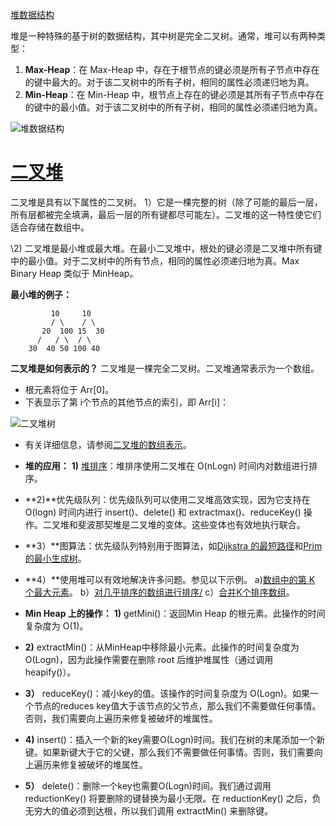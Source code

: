 [堆数据结构](https://www.geeksforgeeks.org/heap-data-structure/?ref=shm)

堆是一种特殊的基于树的数据结构，其中树是完全二叉树。通常，堆可以有两种类型：

1. **Max-Heap**：在 Max-Heap 中，存在于根节点的键必须是所有子节点中存在的键中最大的。对于该二叉树中的所有子树，相同的属性必须递归地为真。
2. **Min-Heap**：在 Min-Heap 中，根节点上存在的键必须是其所有子节点中存在的键中的最小值。对于该二叉树中的所有子树，相同的属性必须递归地为真。

![堆数据结构](https://media.geeksforgeeks.org/wp-content/cdn-uploads/MinHeapAndMaxHeap.png)

# [二叉堆](https://www.geeksforgeeks.org/binary-heap/)

二叉堆是具有以下属性的二叉树。
1）它是一棵完整的树（除了可能的最后一层，所有层都被完全填满，最后一层的所有键都尽可能左）。二叉堆的这一特性使它们适合存储在数组中。

\2) 二叉堆是最小堆或最大堆。在最小二叉堆中，根处的键必须是二叉堆中所有键中的最小值。对于二叉树中的所有节点，相同的属性必须递归地为真。Max Binary Heap 类似于 MinHeap。

**最小堆的例子：**

```
         10     10
         / \    / \  
       20  100 15  30  
      /   / \  / \
    30  40 50 100 40
```

**二叉堆是如何表示的？**
二叉堆是一棵完全二叉树。二叉堆通常表示为一个数组。

- 根元素将位于 Arr[0]。
- 下表显示了第 i个节点的其他节点的索引，即 Arr[i]：

![二叉堆树](https://media.geeksforgeeks.org/wp-content/cdn-uploads/binaryheap.png)

- 有关详细信息，请参阅[二叉堆的数组表示](https://www.geeksforgeeks.org/array-representation-of-binary-heap/)。

- **堆的应用：**
  **1)** [堆排序](https://www.geeksforgeeks.org/heap-sort/)：堆排序使用二叉堆在 O(nLogn) 时间内对数组进行排序。

- **2)**优先级队列：优先级队列可以使用二叉堆高效实现，因为它支持在 O(logn) 时间内进行 insert()、delete() 和 extractmax()、reduceKey() 操作。二叉堆和斐波那契堆是二叉堆的变体。这些变体也有效地执行联合。

- **3）**图算法：优先级队列特别用于图算法，如[Dijkstra 的最短路径](https://www.geeksforgeeks.org/greedy-algorithms-set-7-dijkstras-algorithm-for-adjacency-list-representation/)和[Prim 的最小生成树](https://www.geeksforgeeks.org/greedy-algorithms-set-5-prims-minimum-spanning-tree-mst-2/)。

- **4）**使用堆可以有效地解决许多问题。参见以下示例。
  a)[数组中的第 K 个最大元素](https://www.geeksforgeeks.org/k-largestor-smallest-elements-in-an-array/)。
  b）[对几乎排序的数组进行排序/](https://www.geeksforgeeks.org/nearly-sorted-algorithm/)
  c）[合并K个排序数组](https://www.geeksforgeeks.org/merge-k-sorted-arrays/)。

- **Min Heap 上的操作：**
  **1)** getMini()：返回Min Heap 的根元素。此操作的时间复杂度为 O(1)。

- **2)** extractMin()：从MinHeap中移除最小元素。此操作的时间复杂度为 O(Logn)，因为此操作需要在删除 root 后维护堆属性（通过调用 heapify()）。

- **3）** reduceKey()：减小key的值。该操作的时间复杂度为 O(Logn)。如果一个节点的reduces key值大于该节点的父节点，那么我们不需要做任何事情。否则，我们需要向上遍历来修复被破坏的堆属性。

- **4)** insert()：插入一个新的key需要O(Logn)时间。我们在树的末尾添加一个新键。如果新键大于它的父键，那么我们不需要做任何事情。否则，我们需要向上遍历来修复被破坏的堆属性。

- **5）** delete()：删除一个key也需要O(Logn)时间。我们通过调用 reductionKey() 将要删除的键替换为最小无限。在 reductionKey() 之后，负无穷大的值必须到达根，所以我们调用 extractMin() 来删除键。